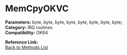 # MemCpyOKVC

**Parameters:** byte, byte, byte, byte, byte, byte, byte, byte;  
**Category:** IRQ routines  
**Compatibility:** OK64  

**Reference Link:**  
[Back to Methods List](../../SUMMARY.md)
